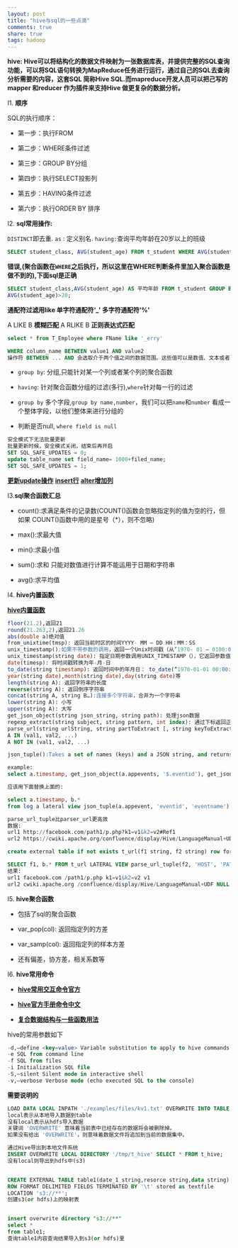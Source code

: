 ```yaml
---
layout: post
title: "hive与sql的一些点滴" 
comments: true
share: true
tags: hadoop
---
```


**hive:
Hive可以将结构化的数据文件映射为一张数据库表，并提供完整的SQL查询功能，可以将SQL语句转换为MapReduce任务进行运行，通过自己的SQL去查询分析需要的内容，这套SQL 简称Hive SQL.而mapreduce开发人员可以把己写的mapper 和reducer 作为插件来支持Hive 做更复杂的数据分析。**

I1. **顺序**

SQL的执行顺序：

 - 第一步：执行FROM

 - 第二步：WHERE条件过滤

 - 第三步：GROUP BY分组

 - 第四步：执行SELECT投影列

 - 第五步：HAVING条件过滤

 - 第六步：执行ORDER BY 排序

I2. **sql常用操作:**

`DISTINCT`即去重.
`as` : 定义别名.
`having:`查询平均年龄在20岁以上的班级

```sql
SELECT student_class, AVG(student_age) FROM t_student WHERE AVG(student_age)>20 GROUP BY student_class;
```
**错误,(聚合函数在`WHERE`之后执行，所以这里在WHERE判断条件里加入聚合函数是做不到的),下面sql是正确**

```sql
SELECT student_class,AVG(student_age) AS 平均年龄 FROM t_student GROUP BY (student_class) HAVING
AVG(student_age)>20;
```

**通配符过滤用like
单字符通配符‘_'
多字符通配符‘%'**

A LIKE B     **模糊匹配**
A RLIKE B     **正则表达式匹配**

```sql
select * from T_Employee where FName like '_erry'
```

```sql
WHERE column_name BETWEEN value1 AND value2 
操作符 BETWEEN ... AND 会选取介于两个值之间的数据范围。这些值可以是数值、文本或者日期。
```

 - `group by`: 分组,只能针对某一个列或者某个列的聚合函数

 - `having`: 针对聚合函数分组的过滤(多行),`where`针对每一行的过滤

 - `group by` 多个字段,`group by name,number`，我们可以把`name`和`number` 看成一个整体字段，以他们整体来进行分组的

 - 判断是否null,  `where field is null`

```sql
安全模式下无法批量更新
批量更新时候，安全模式关闭，结束后再开启
SET SQL_SAFE_UPDATES = 0;
update table_name set field_name= 1000+filed_name;
SET SQL_SAFE_UPDATES = 1;
```
[**更新update操作**](http://man.chinaunix.net/database/mysql/zh-4.1.0/06-4.html#UPDATE)
[**insert行**](http://man.chinaunix.net/database/mysql/zh-4.1.0/06-4.html#INSERT_DELAYED)
[**alter增加列**](http://man.chinaunix.net/database/mysql/zh-4.1.0/06-5.html#ALTER_TABLE)


I3.**sql聚合函数汇总**

 - count():求满足条件的记录数(COUNT()函数会忽略指定列的值为空的行，但如果 COUNT()函数中用的是星号（*），则不忽略)

 - max():求最大值

 - min():求最小值

 - sum():求和  只能对数值进行计算不能运用于日期和字符串

 - avg():求平均值

I4. **hive内置函数**

[**hive内置函数**](https://cwiki.apache.org/confluence/display/Hive/LanguageManual+UDF)

```sql
floor(21.2),返回21
round(21.263,2),返回21.26
abs(double a)绝对值
from_unixtime(tmsp): 返回当前时区的时间YYYY- MM – DD HH：MM：SS
unix_timestamp():如果不带参数的调用，返回一个Unix时间戳（从’1970- 01 – 0100:00:00′到现在的UTC秒数）为无符号整数
unix_timestamp(string date): 指定日期参数调用UNIX_TIMESTAMP（），它返回参数值’1970- 01 – 0100:00:00′到指定日期的秒数。
date(timesp): 将时间戳转换为年-月-日
to_date(string timestamp): 返回时间中的年月日： to_date(“1970-01-01 00:00:00″) = “1970-01-01″
year(string date),month(string date),day(string date)等
length(string A): 返回字符串的长度
reverse(string A): 返回倒序字符串
concat(string A, string B…):连接多个字符串，合并为一个字符串
lower(string A): 小写
upper(string A): 大写
get_json_object(string json_string, string path): 处理json数据
regexp_extract(string subject, string pattern, int index): 通过下标返回正则表达式指定的部分。regexp_extract(‘foothebar’, ‘foo(.*?)(bar)’, 2) returns ‘bar.’
parse_url(string urlString, string partToExtract [, string keyToExtract]):返回URL指定的部分。parse_url(‘http://facebook.com/path1/p.php?k1=v1&k2=v2#Ref1′, ‘HOST’) 返回：’facebook.com’
A IN (val1, val2, ...)
A NOT IN (val1, val2, ...)
```


```sql
json_tuple():Takes a set of names (keys) and a JSON string, and returns a tuple of values. This is a more efficient version of the get_json_object UDF because it can get multiple keys with just one call.

example:
select a.timestamp, get_json_object(a.appevents, '$.eventid'), get_json_object(a.appenvets, '$.eventname') from log a;

应该用下面替换上面的:

select a.timestamp, b.*
from log a lateral view json_tuple(a.appevent, 'eventid', 'eventname') b as f1, f2;
```

```sql
parse_url_tuple比parser_url更高效
数据:
url1 http://facebook.com/path1/p.php?k1=v1&k2=v2#Ref1
url2 https://cwiki.apache.org/confluence/display/Hive/LanguageManual+UDF#LanguageManualUDF-getjsonobject

create external table if not exists t_url(f1 string, f2 string) row format delimited fields TERMINATED BY ' ' location '/test/url';

SELECT f1, b.* FROM t_url LATERAL VIEW parse_url_tuple(f2, 'HOST', 'PATH', 'QUERY', 'QUERY:k1') b as host, path, query, query_id;
结果:
url1 facebook.com /path1/p.php k1=v1&k2=v2 v1
url2 cwiki.apache.org /confluence/display/Hive/LanguageManual+UDF NULL NULL
```


I5. **hive聚合函数**

 - 包括了sql的聚合函数

 - var_pop(col): 返回指定列的方差

 - var_samp(col): 返回指定列的样本方差

 - 还有偏差，协方差，相关系数等

I6. **hive常用命令**

 - [**hive常用交互命令官方**](https://cwiki.apache.org/confluence/display/Hive/GettingStarted)

 - [**hive官方手册命令中文**](http://slaytanic.blog.51cto.com/2057708/939950)

 - [**复合数据结构与一些函数用法**](http://my.oschina.net/leejun2005/blog/120463#OSC_h3_9)


hive的常用参数如下

```sql
-d,–define <key=value> Variable substitution to apply to hive commands. e.g. -d A=B or –define A=B
-e SQL from command line
-f SQL from files
-i Initialization SQL file
-S,–silent Silent mode in interactive shell
-v,–verbose Verbose mode (echo executed SQL to the console)
```

**需要说明的**

```sql
LOAD DATA LOCAL INPATH './examples/files/kv1.txt' OVERWRITE INTO TABLE pokes;
local表示从本地导入数据到table
没有local表示从hdfs导入数据
关键词 'OVERWRITE' 意味着当前表中已经存在的数据将会被删除掉。
如果没有给出 'OVERWRITE'，则意味着数据文件将追加到当前的数据集中。
```

```sql
通过Hive导出到本地文件系统
INSERT OVERWRITE LOCAL DIRECTORY '/tmp/t_hive' SELECT * FROM t_hive;
没有local则导出到hdfs中(s3)
```

```sql

CREATE EXTERNAL TABLE table1(date_1 string,resorce string,data string)
ROW FORMAT DELIMITED FIELDS TERMINATED BY '\t' stored as textfile
LOCATION 's3://**';
创建s3(or hdfs)上的映射表
```

```sql

insert overwrite directory "s3://**"
select *
from table1;
查询table1内容查询结果导入到s3(or hdfs)里
```








  
